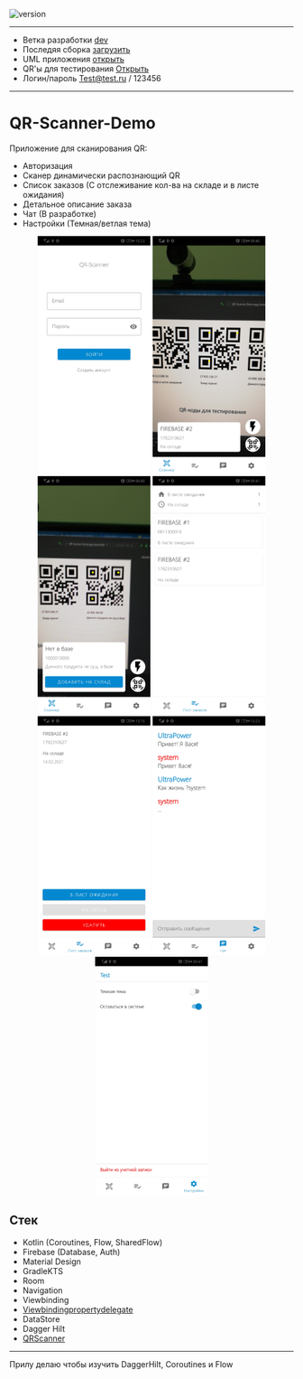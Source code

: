 ![version](https://img.shields.io/badge/version-0.0.1-blue)
***

* Ветка разработки [dev](https://github.com/1lio/QR-Scanner-Demo/tree/dev)
* Последяя сборка [загрузить](https://github.com/1lio/QR-Scanner-Demo/raw/master/project/app.apk)
* UML приложения [открыть](https://github.com/1lio/QR-Scanner-Demo/blob/master/project/QrScannerSchema.drawio)
* QR'ы для тестирования [Открыть](https://github.com/1lio/QR-Scanner-Demo/blob/master/project/qr's.png)
* Логин/пароль Test@test.ru / 123456

***

# QR-Scanner-Demo
Приложение для сканирования QR:
* Авторизация
* Сканер динамически распознающий QR
* Список заказов (С отслеживание кол-ва на складе и в листе ожидания)
* Детальное описание заказа
* Чат (В разработке)
* Настройки (Темная/ветлая тема)

<p align="center">
  <img src="https://github.com/1lio/QR-Scanner-Demo/blob/master/project/screens/01.jpg" width="200" />
  <img src="https://github.com/1lio/QR-Scanner-Demo/blob/master/project/screens/02.jpg" width="200" />
  <img src="https://github.com/1lio/QR-Scanner-Demo/blob/master/project/screens/03.jpg" width="200" />
  <img src="https://github.com/1lio/QR-Scanner-Demo/blob/master/project/screens/04.jpg" width="200" />
  <img src="https://github.com/1lio/QR-Scanner-Demo/blob/master/project/screens/05.jpg" width="200" />
  <img src="https://github.com/1lio/QR-Scanner-Demo/blob/master/project/screens/06.jpg" width="200" />
  <img src="https://github.com/1lio/QR-Scanner-Demo/blob/master/project/screens/07.jpg" width="200" />
</p>

## Стек
* Kotlin (Coroutines, Flow, SharedFlow)
* Firebase (Database, Auth) 
* Material Design
* GradleKTS
* Room
* Navigation
* Viewbinding
* [Viewbindingpropertydelegate](https://github.com/kirich1409/ViewBindingPropertyDelegate)
* DataStore
* Dagger Hilt
* [QRScanner](https://github.com/dlazaro66/QRCodeReaderView)


*** 
Прилу делаю чтобы изучить DaggerHilt, Coroutines и Flow
